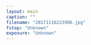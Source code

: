 ```yaml
---
layout: main
caption: ""
filename: "20171116223906.jpg"
fstop: "Unknown"
exposure: "Unknown"
---
```

